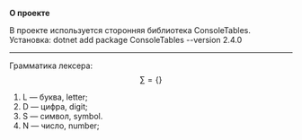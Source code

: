 **О проекте**

В проекте используется сторонняя библиотека ConsoleTables. Установка:
dotnet add package ConsoleTables --version 2.4.0

------

Грамматика лексера:
$$
\sum=\{\}
$$


1. L — буква, letter;
2. D — цифра, digit;
3. S — символ, symbol.
4. N — число, number;



